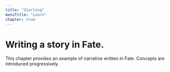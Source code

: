 ```yaml
---
title: "Starting"
menuTitle: "Learn"
chapter: true
---
```

# Writing a story in Fate.
This chapter provides an example of narrative written in Fate. Concepts are
introduced progressively.
